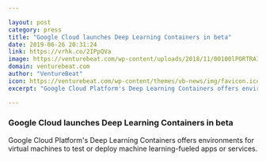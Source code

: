 ```yaml
---

layout: post
category: press
title: "Google Cloud launches Deep Learning Containers in beta"
date: 2019-06-26 20:31:24
link: https://vrhk.co/2IPpQVa
image: https://venturebeat.com/wp-content/uploads/2018/11/00100lPORTRAIT_00100_BURST20181029125257083_COVER-1-e1541692340550.jpg?w=1200&strip=all
domain: venturebeat.com
author: "VentureBeat"
icon: https://venturebeat.com/wp-content/themes/vb-news/img/favicon.ico
excerpt: "Google Cloud Platform's Deep Learning Containers offers environments for virtual machines to test or deploy machine learning-fueled apps or services."

---
```


### Google Cloud launches Deep Learning Containers in beta

Google Cloud Platform's Deep Learning Containers offers environments for virtual machines to test or deploy machine learning-fueled apps or services.